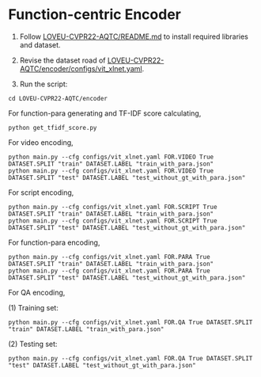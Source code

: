 # Function-centric Encoder

1. Follow [LOVEU-CVPR22-AQTC/README.md](https://github.com/starsholic/LOVEU-CVPR22-AQTC/blob/main/README.md) to install required libraries and dataset.

2. Revise the dataset road of [LOVEU-CVPR22-AQTC/encoder/configs/vit_xlnet.yaml](https://github.com/starsholic/LOVEU-CVPR22-AQTC/blob/main/encoder/configs/vit_xlnet.yaml).

3. Run the script:

```
cd LOVEU-CVPR22-AQTC/encoder
```

For function-para generating and TF-IDF score calculating,

```
python get_tfidf_score.py
```

For video encoding, 

```
python main.py --cfg configs/vit_xlnet.yaml FOR.VIDEO True DATASET.SPLIT "train" DATASET.LABEL "train_with_para.json"
python main.py --cfg configs/vit_xlnet.yaml FOR.VIDEO True DATASET.SPLIT "test" DATASET.LABEL "test_without_gt_with_para.json"
```

For script encoding, 

```
python main.py --cfg configs/vit_xlnet.yaml FOR.SCRIPT True DATASET.SPLIT "train" DATASET.LABEL "train_with_para.json"
python main.py --cfg configs/vit_xlnet.yaml FOR.SCRIPT True DATASET.SPLIT "test" DATASET.LABEL "test_without_gt_with_para.json"
```

For function-para encoding,

```
python main.py --cfg configs/vit_xlnet.yaml FOR.PARA True DATASET.SPLIT "train" DATASET.LABEL "train_with_para.json"
python main.py --cfg configs/vit_xlnet.yaml FOR.PARA True DATASET.SPLIT "test" DATASET.LABEL "test_without_gt_with_para.json"
```

For QA encoding,

(1) Training set:

```
python main.py --cfg configs/vit_xlnet.yaml FOR.QA True DATASET.SPLIT "train" DATASET.LABEL "train_with_para.json"
```

(2) Testing set:

```
python main.py --cfg configs/vit_xlnet.yaml FOR.QA True DATASET.SPLIT "test" DATASET.LABEL "test_without_gt_with_para.json"
```